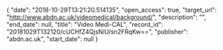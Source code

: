 {
  "date": "2018-10-29T13:21:20.514135", 
  "open_access": true, 
  "target_url": "http://www.abdn.ac.uk/videomedical/background/", 
  "description": "", 
  "end_date": null, 
  "title": "Video Medi-CAL", 
  "record_id": "20181029T132120/cUCHfZ4QjsNiU/sn2FRqKw==", 
  "publisher": "abdn.ac.uk", 
  "start_date": null
}


